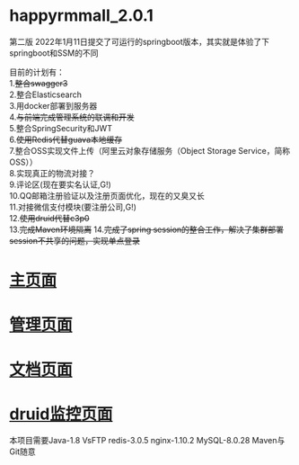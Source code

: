 # happyrmmall_2.0.1
第二版
2022年1月11日提交了可运行的springboot版本，其实就是体验了下springboot和SSM的不同

目前的计划有：  
  1.~~整合swagger3~~  
  2.整合Elasticsearch  
  3.用docker部署到服务器  
  4.~~与前端完成管理系统的联调和开发~~  
  5.整合SpringSecurity和JWT  
  6.~~使用Redis代替guava本地缓存~~  
  7.整合OSS实现文件上传（阿里云对象存储服务（Object Storage Service，简称 OSS））  
  8.实现真正的物流对接？  
  9.评论区(现在要实名认证,G!)  
  10.QQ邮箱注册验证以及注册页面优化，现在的又臭又长  
  11.对接微信支付模块(要注册公司,G!)  
  12.~~使用druid代替c3p0~~  
  13.~~完成Maven环境隔离~~
  14.~~完成了spring session的整合工作，解决了集群部署session不共享的问题，实现单点登录~~


# [主页面](http://www.happyrmmall.cn/)   
# [管理页面](http://admin.happyrmmall.cn)  
# [文档页面](http://document.happyrmmall.cn/swagger-ui/index.html)  
# [druid监控页面](http://druid.happyrmmall.cn/) 

本项目需要Java-1.8 VsFTP redis-3.0.5 nginx-1.10.2 MySQL-8.0.28 Maven与Git随意